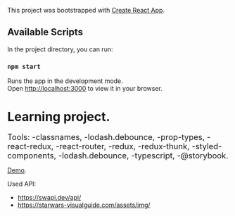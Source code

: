 This project was bootstrapped with [Create React App](https://github.com/facebook/create-react-app).

## Available Scripts

In the project directory, you can run:

### `npm start`

Runs the app in the development mode.\
Open [http://localhost:3000](http://localhost:3000) to view it in your browser.

# Learning project.

 <font size=4>Tools:
   -classnames,
   -lodash.debounce,
   -prop-types,
   -react-redux,
   -react-router,
   -redux,
   -redux-thunk,
   -styled-components,
   -lodash.debounce,
   -typescript,
   -@storybook.
 
 </font>

 [Demo](https://konst1984.github.io/react-star-wars/).

 Used API: 
 - https://swapi.dev/api/
 - https://starwars-visualguide.com/assets/img/
 
